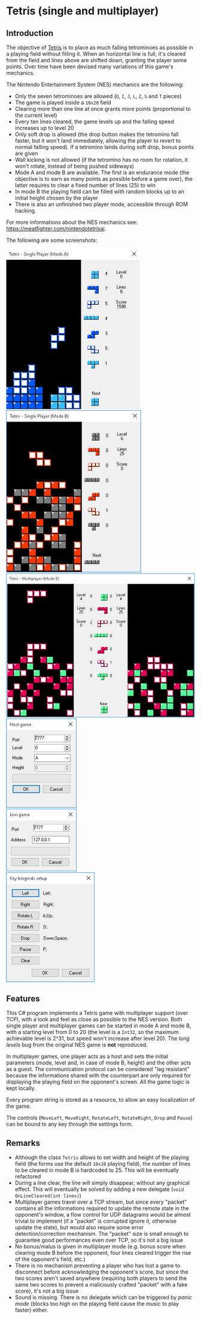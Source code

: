 Tetris (single and multiplayer)
===============================

Introduction
------------

The objective of [Tetris](https://en.wikipedia.org/wiki/Tetris) is to place as much falling tetrominoes as possible in a playing field without filling it. When an horizontal line is full, it's cleared from the field and lines above are shifted down, granting the player some points. Over time have been devised many variations of this game's mechanics.

The Nintendo Entertainment System (NES) mechanics are the following:

- Only the seven tetrominoes are allowed (`O`, `I`, `J`, `L`, `Z`, `S` and `T` pieces)
- The game is played inside a `10x20` field
- Clearing more than one line at once grants more points (proportional to the current level)
- Every ten lines cleared, the game levels up and the falling speed increases up to level 20
- Only soft drop is allowed (the drop button makes the tetromino fall faster, but it won't land immediately, allowing the player to revert to normal falling speed). If a tetromino lands during soft drop, bonus points are given
- Wall kicking is not allowed (if the tetromino has no room for rotation, it won't rotate, instead of being pushed sideways)
- Mode A and mode B are available. The first is an endurance mode (the objective is to earn as many points as possible before a game over), the latter requires to clear a fixed number of lines (25) to win
- In mode B the playing field can be filled with random blocks up to an initial height chosen by the player
- There is also an unfinished two player mode, accessible through ROM hacking.

For more informations about the NES mechanics see: <https://meatfighter.com/nintendotetrisai>.

The following are some screenshots:

![Mode A](Screenshots/modea.gif "Mode A game")
<br/>
![Mode B](Screenshots/modeb.png "Mode B game")
<br/>
![Multiplayer](Screenshots/multiplayer.png "Multiplayer game")
<br/>
![Host form](Screenshots/host.png "Host game form")
<br/>
![Join form](Screenshots/join.png "Join game form")
<br/>
![Settings form](Screenshots/settings.png "Keyboard settings form")


Features
--------

This C# program implements a Tetris game with multiplayer support (over TCP), with a look and feel as close as possible to the NES version. Both single player and multiplayer games can be started in mode A and mode B, with a starting level from 0 to 20 (the level is a `Int32`, so the maximum achievable level is 2^31, but speed won't increase after level 20). The *long levels* bug from the original NES game is **not** reproduced.

In multiplayer games, one player acts as a host and sets the initial parameters (mode, level and, in case of mode B, height) and the other acts as a guest. The communication protocol can be considered "lag resistant" because the informations shared with the counterpart are only required for displaying the playing field on the opponent's screen. All the game logic is kept locally.

Every program string is stored as a resource, to allow an easy localization of the game.

The controls (`MoveLeft`, `MoveRight`, `RotateLeft`, `RotateRight`, `Drop` and `Pause`) can be bound to any key through the settings form.

Remarks
-------

- Although the class `Tetris` allows to set width and height of the playing field (the forms use the default `10x20` playing field), the number of lines to be cleared in mode B is hardcoded to 25. This will be eventually refactored
- During a line clear, the line will simply disappear, without any graphical effect. This will eventually be solved by adding a new delegate (`void OnLineCleared(int lines)`)
- Multiplayer games travel over a TCP stream, but since every "packet" contains all the informations required to update the remote state in the opponent's window, a flow control for UDP datagrams would be almost trivial to implement (if a "packet" is corrupted ignore it, otherwise update the state), but would also require some error detection/correction mechanism. The "packet" size is small enough to guarantee good performances even over TCP, so it's not a big issue
- No bonus/malus is given in multiplayer mode (e.g. bonus score when clearing mode B before the opponent, four lines cleared trigger the rise of the opponent's field, etc.)
- There is no mechanism preventing a player who has lost a game to disconnect before acknowledging the opponent's score, but since the two scores aren't saved anywhere (requiring both players to send the same two scores to prevent a maliciously crafted "packet" with a fake score), it's not a big issue
- Sound is missing. There is no delegate which can be triggered by *panic mode* (blocks too high on the playing field cause the music to play faster) either.